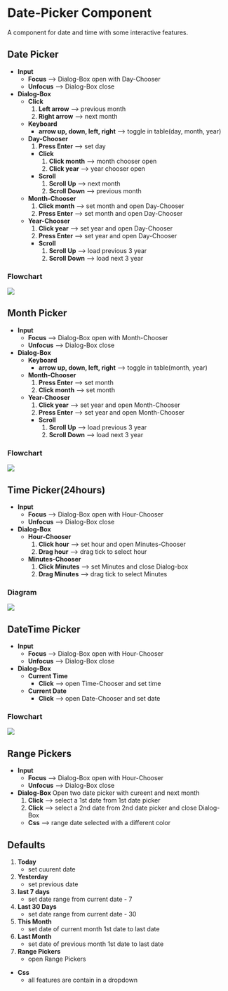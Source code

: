 # Date-Picker Component

  A component for date and time with some interactive features.

## Date Picker
- **Input**
    - **Focus** ⟶ Dialog-Box open with Day-Chooser
    - **Unfocus** ⟶ Dialog-Box close
- **Dialog-Box**
    - **Click**
        1. **Left arrow** ⟶ previous month
        2. **Right arrow** ⟶ next month
    - **Keyboard**
        - **arrow up, down, left, right** ⟶ toggle in table(day, month, year)     
    - **Day-Chooser**
        1. **Press Enter** ⟶ set day
        - **Click** 
            1. **Click month** ⟶ month chooser open   
            2. **Click year** ⟶ year chooser open
        - **Scroll**
            1. **Scroll Up** ⟶ next month
            2. **Scroll Down** ⟶ previous month
    - **Month-Chooser**
        1. **Click month** ⟶ set month and open Day-Chooser
        2. **Press Enter** ⟶ set month and open Day-Chooser
    - **Year-Chooser**
        1. **Click year** ⟶ set year and open Day-Chooser
        2. **Press Enter** ⟶ set year and open Day-Chooser
        - **Scroll**
            1. **Scroll Up** ⟶ load previous 3 year
            2. **Scroll Down** ⟶ load next 3 year
### Flowchart

![](date-picker-flowchart.svg)

## Month Picker
- **Input**
    - **Focus** ⟶ Dialog-Box open with Month-Chooser
    - **Unfocus** ⟶ Dialog-Box close
- **Dialog-Box**
    - **Keyboard**
        - **arrow up, down, left, right** ⟶ toggle in table(month, year)
    - **Month-Chooser**
        1. **Press Enter** ⟶ set month
        2. **Click month** ⟶ set month
    - **Year-Chooser**
        1. **Click year** ⟶ set year and open Month-Chooser
        2. **Press Enter** ⟶ set year and open Month-Chooser
        - **Scroll**
            1. **Scroll Up** ⟶ load previous 3 year
            2. **Scroll Down** ⟶ load next 3 year
### Flowchart

![](month-picker-flowchart.svg)

## Time Picker(24hours)
- **Input**
    - **Focus** ⟶ Dialog-Box open with Hour-Chooser
    - **Unfocus** ⟶ Dialog-Box close
- **Dialog-Box**
    - **Hour-Chooser**
        1. **Click hour** ⟶ set hour and open Minutes-Chooser
        2. **Drag hour** ⟶ drag tick to select hour
    - **Minutes-Chooser**
        1. **Click Minutes** ⟶ set Minutes and close Dialog-box
        2. **Drag Minutes** ⟶ drag tick to select Minutes
### Diagram

![](time-picker-flowchart.svg)

## DateTime Picker
- **Input**
    - **Focus** ⟶ Dialog-Box open with Hour-Chooser
    - **Unfocus** ⟶ Dialog-Box close
- **Dialog-Box**
    - **Current Time**
        - **Click** ⟶ open Time-Chooser and set time
    - **Current Date**
        - **Click** ⟶ open Date-Chooser and set date
### Flowchart

![](date-time-picker-flowchart.svg)

## Range Pickers
- **Input**
    - **Focus** ⟶ Dialog-Box open with Hour-Chooser
    - **Unfocus** ⟶ Dialog-Box close
- **Dialog-Box**
    Open two date picker with cureent and next month
    1. **Click** ⟶ select a 1st date from 1st date picker
    2. **Click** ⟶ select a 2nd date from 2nd date picker and close Dialog-Box
    - **Css** ⟶ range date selected with a different color

## Defaults
1. **Today**
    - set cuurent date
2. **Yesterday**
    - set previous date
3. **last 7 days**
    - set date range from current date - 7
4. **Last 30 Days**
    - set date range from current date - 30
5. **This Month**
    - set date of current month 1st date to last date
6. **Last Month**
    - set date of previous month 1st date to last date
7. **Range Pickers**
    - open Range Pickers

- **Css**
    - all features are contain in a dropdown